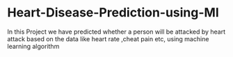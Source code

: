 # Heart-Disease-Prediction-using-Ml
In this Project we have predicted whether a person will be attacked by heart attack based on the data like heart rate ,cheat pain etc, using machine learning algorithm
